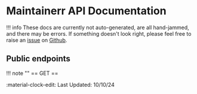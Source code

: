 # Maintainerr API Documentation
!!! info
    These docs are currently not auto-generated, are all hand-jammed, and there may be errors. If something doesn't look right, please feel free to raise an [issue](https://github.com/ydkmlt84/Maintainerr_docs/issues) on [Github](https://github.com/ydkmlt84/maintainerr_docs).

## Public endpoints

!!! note ""
    == GET ==


:material-clock-edit: Last Updated: 10/10/24
